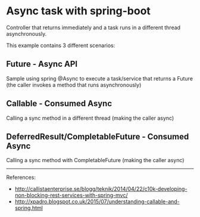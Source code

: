 
# Async task with spring-boot

Controller that returns immediately and a task runs in a different thread asynchronously.

This example contains 3 different scenarios:

## Future - Async API

Sample using spring @Async to execute a task/service that returns a Future (the caller invokes a method that runs asynchronously)

## Callable - Consumed Async

Calling a sync method in a different thread (making the caller async)

## DeferredResult/CompletableFuture - Consumed Async

Calling a sync method with CompletableFuture (making the caller async)




---------
References:

- http://callistaenterprise.se/blogg/teknik/2014/04/22/c10k-developing-non-blocking-rest-services-with-spring-mvc/
- http://xpadro.blogspot.co.uk/2015/07/understanding-callable-and-spring.html